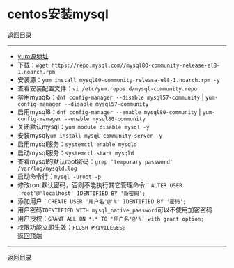 # centos安装mysql

[返回目录](/mysql/README.md)

---

- [yum源地址](https://dev.mysql.com/downloads/repo/yum/)
- 下载：`wget https://repo.mysql.com//mysql80-community-release-el8-1.noarch.rpm`
- 安装源：`yum install mysql80-community-release-el8-1.noarch.rpm -y`
- 查看安装配置文件：`vi /etc/yum.repos.d/mysql-community.repo`
- 禁用mysql5：`dnf config-manager --disable mysql57-community` | `yum-config-manager --disable mysql57-community`
- 启用mysql8：`dnf config-manager --enable mysql80-community` | `yum-config-manager --enable mysql80-community`
- 关闭默认mysql：`yum module disable mysql -y`
- 安装mysql`yum install mysql-community-server -y`
- 启用mysql服务：`systemctl enable mysqld`
- 启动mysql服务：`systemctl start mysqld`
- 查看mysql的默认root密码：`grep 'temporary password' /var/log/mysqld.log`
- 启动命令行：`mysql -uroot -p`
- 修改root默认密码，否则不能执行其它管理命令：`ALTER USER 'root'@'localhost' IDENTIFIED BY '新密码';`
- 添加用户：`CREATE USER '用户名'@'%' IDENTIFIED BY '密码';`
- 用户密码`IDENTIFIED WITH mysql_native_password`可以不使用加密密码
- 用户授权：`GRANT ALL ON *.* TO '用户名'@'%' with grant option;`
- 权限功能立即生效：`FLUSH PRIVILEGES;`  
[返回顶端](#centos安装mysql)

---
[返回目录](/mysql/README.md)

